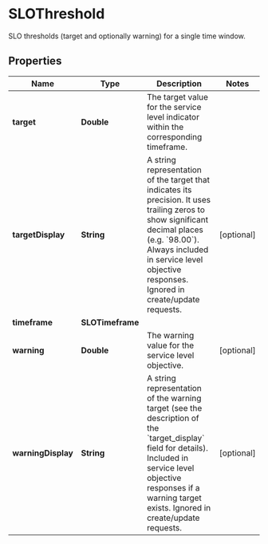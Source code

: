 

# SLOThreshold

SLO thresholds (target and optionally warning) for a single time window.

## Properties

Name | Type | Description | Notes
------------ | ------------- | ------------- | -------------
**target** | **Double** | The target value for the service level indicator within the corresponding timeframe. | 
**targetDisplay** | **String** | A string representation of the target that indicates its precision. It uses trailing zeros to show significant decimal places (e.g. &#x60;98.00&#x60;).  Always included in service level objective responses. Ignored in create/update requests. |  [optional]
**timeframe** | **SLOTimeframe** |  | 
**warning** | **Double** | The warning value for the service level objective. |  [optional]
**warningDisplay** | **String** | A string representation of the warning target (see the description of the &#x60;target_display&#x60; field for details).  Included in service level objective responses if a warning target exists. Ignored in create/update requests. |  [optional]



